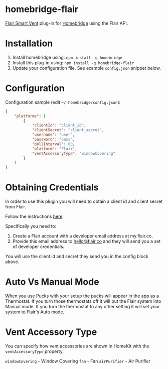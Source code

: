 # homebridge-flair

[Flair Smart Vent](https://flair.co/products/vent) plug-in for [Homebridge](https://github.com/nfarina/homebridge) using the Flair API.


# Installation

<!-- 2. Clone (or pull) this repository from github into the same path Homebridge lives (usually `/usr/local/lib/node_modules`). Note: the code currently on GitHub is in beta, and is newer than the latest published version of this package on `npm` -->
1. Install homebridge using: `npm install -g homebridge`
2. Install this plug-in using: `npm install -g homebridge-flair`
3. Update your configuration file. See example `config.json` snippet below.

# Configuration

Configuration sample (edit `~/.homebridge/config.json`):

```json
{
    "platforms": [
        {
            "clientId": "client_id",
            "clientSecret": "client_secret",
            "username": "user",
            "password": "pass",
            "pollInterval": 60,
            "platform": "Flair",
            "ventAccessoryType": "windowCovering"
        }
    ]
}
```

# Obtaining Credentials

In order to use this plugin you will need to obtain a client id and client secret from Flair. 

Follow the instructions [here](https://documenter.getpostman.com/view/5353571/Rzfnj6YR?version=latest#intro). 

Specifically you need to:
1. Create a Flair account with a developer email address at my.flair.co.
2. Provide this email address to hello@flair.co and they will send you a set of developer credentials.

You will use the client id and secret they send you in the config block above.

# Auto Vs Manual Mode

When you use Pucks with your setup the pucks will appear in the app as a Thermostat. If you turn those thermostats off it will put the Flair system into Manual mode. If you turn the thermostat to any other setting it will set your system to Flair's Auto mode.

# Vent Accessory Type

You can specify how vent accessories are shown in HomeKit with the `ventAccessoryType` property.

`windowCovering` - Window Covering
`fan` - Fan
`airPurifier` - Air Purifier
